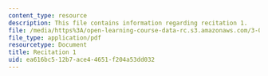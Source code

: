 ```yaml
---
content_type: resource
description: This file contains information regarding recitation 1.
file: /media/https%3A/open-learning-course-data-rc.s3.amazonaws.com/3-024-electronic-optical-and-magnetic-properties-of-materials-spring-2013/ea616bc512b7ace44651f204a53dd032_MIT3_024S13_2012rec1.pdf
file_type: application/pdf
resourcetype: Document
title: Recitation 1
uid: ea616bc5-12b7-ace4-4651-f204a53dd032
---
```

